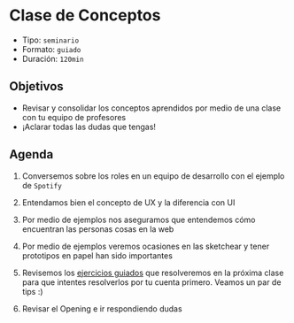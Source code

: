 # Clase de Conceptos

- Tipo: `seminario`
- Formato: `guiado`
- Duración: `120min`

## Objetivos

- Revisar y consolidar los conceptos aprendidos por medio de una clase con tu
  equipo de profesores
- ¡Aclarar todas las dudas que tengas!

## Agenda

1. Conversemos sobre los roles en un equipo de desarrollo con el ejemplo de
   `Spotify`

   <!--

   Podemos empezar reflexionando con las estudiantes ¿Qué roles creemos que
   podemos encontrar en Spotify?

   Quién creemos que puede ser el encargado de que:

   - El producto resuelva los problemas de los usuarios. Como por ejemplo, tener
     cuentas familiares
   - La interfaz sea fácil de usar y que tenga todo el branding característico de
     Spotify (verde y negro)
   - Todas las canciones sean fáciles de encontrar y que estén guardadas de una
     forma en la que sea fácil su reproducción

   Roles:

   - UX Designer: es el encargado
   - Visual Designer:
   - Front-end developer:
   - Back-end developer:
   - QA:
   - Data scientist:
   - Product manager:
   - Project manager:

   -->

2. Entendamos bien el concepto de UX y la diferencia con UI

   <!--

   Aquí explicamos qué es UI y hacemos la relación directamente con GUI. Un poco de
   historia. Se empezó a usar GUI desde que Apple lanzó su primer computador. Ya
   que al tener un mouse y una forma de interactuar distinta a la pantalla negra +
   comandos, se empezó a referir a ella como Graphical User Interface. Un término
   que fue cambiando con el pasar de los años a solo UI. Sin embargo, eso puede
   traer mucha confusión ahora que estamos hablando de Voice UIs.

    -->

3. Por medio de ejemplos nos aseguramos que entendemos cómo encuentran las
   personas cosas en la web

   <!--

   ¿Te acuerdas la última vez que quisiste ir al cine?

   * Sabías qué película verías
   * Sabías en qué cine la verías
   * Sabías a qué hora la verías

   Planeamos una visita al cine en ese momento y revisamos las distintas formas en
   las que encontramos cosas en la web dependiendo del contexto.

   -->

4. Por medio de ejemplos veremos ocasiones en las sketchear y tener prototipos
   en papel han sido importantes

   <!--

   Veamos los siguientes videos y discutamos: https://youtu.be/9wQkLthhHKA y
   https://www.youtube.com/watch?v=r36NNGzNvjo. La principal reflexión es lo
   económico y la cantidad de iteraciones que se pueden realizar en papel.

   -->

5. Revisemos los [ejercicios guiados](07-ejercicios-guiados.md) que resolveremos
   en la próxima clase para que intentes resolverlos por tu cuenta primero.
   Veamos un par de tips :)

   <!--

   Dejar claro que pueden traer sus propuestas. Y que su creatividad basada en la
   teoría y su curiosidad son valoradas.

   -->

6. Revisar el Opening e ir respondiendo dudas
